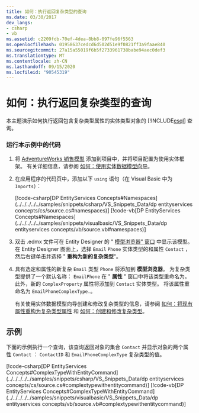 ```yaml
---
title: 如何：执行返回复杂类型的查询
ms.date: 03/30/2017
dev_langs:
- csharp
- vb
ms.assetid: c2209fdb-70ef-4dea-8bb8-097fe96f5563
ms.openlocfilehash: 01958637cedcd6d502d51e9f0821ff3a9faae840
ms.sourcegitcommit: 27a15a55019f6b5f2733961738babe94aec0def3
ms.translationtype: MT
ms.contentlocale: zh-CN
ms.lasthandoff: 09/15/2020
ms.locfileid: "90545319"
---
```

# <a name="how-to-execute-a-query-that-returns-complex-types"></a>如何：执行返回复杂类型的查询
本主题演示如何执行返回包含复杂类型属性的实体类型对象的 [!INCLUDE[esql](../../../../../includes/esql-md.md)] 查询。  
  
### <a name="to-run-the-code-in-this-example"></a>运行本示例中的代码  
  
1. 将 [AdventureWorks 销售模型](https://github.com/Microsoft/sql-server-samples/releases/tag/adventureworks) 添加到项目中，并将项目配置为使用实体框架。 有关详细信息，请参阅 [如何：使用实体数据模型向导](/previous-versions/dotnet/netframework-4.0/bb738677(v=vs.100))。  
  
2. 在应用程序的代码页中，添加以下 `using` 语句（在 Visual Basic 中为 `Imports`）：  
  
     [!code-csharp[DP EntityServices Concepts#Namespaces](../../../../../samples/snippets/csharp/VS_Snippets_Data/dp entityservices concepts/cs/source.cs#namespaces)]
     [!code-vb[DP EntityServices Concepts#Namespaces](../../../../../samples/snippets/visualbasic/VS_Snippets_Data/dp entityservices concepts/vb/source.vb#namespaces)]  
  
3. 双击 .edmx 文件可在 Entity Designer 的 " [模型浏览器" 窗口](/previous-versions/dotnet/netframework-4.0/bb738483(v=vs.100)) 中显示该模型。 在 Entity Designer 图面上，选择 `Email` `Phone` 实体类型的和属性 `Contact` ，然后右键单击并选择 " **重构为新的复杂类型**"。  
  
4. 具有选定和属性的新复杂 `Email` 类型 `Phone` 将添加到 **模型浏览器**。 为复杂类型提供了一个默认名称： `EmailPhone` 在 " **属性** " 窗口中将该类型重命名为。 此外，新的 `ComplexProperty` 属性将添加到 `Contact` 实体类型。 将该属性重命名为 `EmailPhoneComplexType.`。  
  
     有关使用实体数据模型向导创建和修改复杂类型的信息，请参阅 [如何：将现有属性重构为复杂类型属性](/previous-versions/dotnet/netframework-4.0/dd456814(v=vs.100)) 和 [如何：创建和修改复杂类型](/previous-versions/dotnet/netframework-4.0/dd456820(v=vs.100))。  
  
## <a name="example"></a>示例  
 下面的示例执行一个查询，该查询返回对象的集合 `Contact` 并显示对象的两个属性 `Contact` ： `ContactID` 和 `EmailPhoneComplexType` 复杂类型的值。  
  
 [!code-csharp[DP EntityServices Concepts#ComplexTypeWithEntityCommand](../../../../../samples/snippets/csharp/VS_Snippets_Data/dp entityservices concepts/cs/source.cs#complextypewithentitycommand)]
 [!code-vb[DP EntityServices Concepts#ComplexTypeWithEntityCommand](../../../../../samples/snippets/visualbasic/VS_Snippets_Data/dp entityservices concepts/vb/source.vb#complextypewithentitycommand)]

